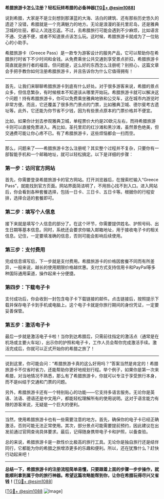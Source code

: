**希腊旅游卡怎么注册？轻松玩转希腊的必备神器[[TG💪+ @esim1088](https://t.me/s/esim1088)]**

说到希腊，大家是不是立刻想到那湛蓝的大海、洁白的建筑、还有那些历史悠久的遗迹？没错，希腊就是一个充满魅力的地方。无论是浪漫的圣托里尼岛，还是雅典卫城的壮丽，都让人流连忘返。不过，去希腊旅行可能会遇到不少麻烦，比如语言不通、交通不便，或者不知道景点该怎么玩。这时候，希腊旅游卡就成为了一位贴心的小助手。

希腊旅游卡（Greece Pass）是一款专为游客设计的服务产品，它可以帮助你在希腊旅行时省下不少时间和金钱。从免费乘坐公共交通到享受景点折扣，希腊旅游卡简直就是旅行者的福音。但问题是，这么好的东西怎么注册呢？别担心，这篇文章会手把手教你如何注册希腊旅游卡，并且告诉你为什么它值得拥有！

---

首先，让我们来聊聊希腊旅游卡到底有什么好处。对于很多游客来说，希腊的景点众多，但信息繁杂，有时候根本不知道该从哪里开始玩。希腊旅游卡就可以解决这个问题！持有希腊旅游卡，你可以免费乘坐雅典地铁和公交车，这在城市内游览时非常方便。而且，它还覆盖了很多热门景点的门票，比如雅典卫城、德尔斐考古遗址等。此外，它还能为你节省不少钱，因为有些景点原本的门票价格并不便宜。

比如，如果你计划去参观雅典卫城，单程票价大约是20欧元左右，而持希腊旅游卡则可以直接免票进入。再比如，圣托里尼的红沙滩和黑沙滩，虽然景色绝美，但交通费可能让你心疼不已。有了希腊旅游卡，这些烦恼都会一扫而空。

---

那么，问题来了——希腊旅游卡怎么注册呢？其实整个过程并不复杂，只要你有一部智能手机和一个邮箱地址，就可以轻松搞定。以下是详细的步骤：

### **第一步：访问官方网站**
首先，你需要登录希腊旅游卡的官方网站。打开浏览器后，在搜索栏输入“Greece Pass”，就能找到官方页面。网站界面简洁明了，不用担心找不到入口。进入网站后，你会看到各种套餐选择，包括一日卡、三日卡、五日卡等。根据你的行程安排，选择合适的套餐即可。

### **第二步：填写个人信息**
接下来就是填写个人信息的部分了。在这个环节，你需要提供姓名、护照号码、出生日期等基本信息。同时，系统还会要求你输入邮箱地址，用于接收电子卡的相关信息。记住，一定要填准确的信息，否则可能会影响后续使用。

### **第三步：支付费用**
完成信息填写后，下一步就是支付费用。希腊旅游卡的价格因套餐不同而有所差异，一般来说，越长的使用期限价格越优惠。支付方式支持信用卡和PayPal等多种国际通用渠道，操作起来十分便捷。

### **第四步：下载电子卡**
支付成功后，你会收到一封包含电子卡下载链接的邮件。点击链接后，按照提示下载并保存电子卡到手机或电脑上。这个电子卡就是你旅行期间的身份凭证，一定要妥善保管。

### **第五步：激活电子卡**
最后一步就是激活电子卡啦！当你到达希腊后，只需前往指定的激活点（通常是在机场或主要火车站），出示你的护照和电子卡，工作人员会帮你完成激活手续。激活完成后，你就可以正式开始你的希腊之旅了！

---

说到这里，你可能会问：“希腊旅游卡真的这么好用吗？”答案当然是肯定的！希腊旅游卡不仅省时省力，还能帮助你更好地规划行程。举个例子，如果你是第一次来希腊，对当地情况不熟悉，那么有了希腊旅游卡，你就可以专注于享受旅行本身，而不是纠结于交通和门票的问题。

另外，希腊旅游卡还有一个特别贴心的功能——它支持多语言服务。无论你是英语、法语、德语还是中文用户，都能轻松理解所有的使用说明。这对于语言能力有限的游客来说，无疑是一个巨大的便利。

---

当然，使用希腊旅游卡也有一些需要注意的地方。首先，确保你的电子卡已经正确激活，否则可能无法正常使用。其次，部分景点可能需要提前预约，因此建议在出发前通过官网查询具体要求。最后，记得随身携带电子卡和护照，以备查验。

总的来说，希腊旅游卡是一款性价比极高的旅行工具。无论你是独自旅行还是结伴同行，它都能为你的希腊之旅增添更多的乐趣和便利。所以，还在犹豫什么？赶快行动起来吧！

---

**总结一下，希腊旅游卡的注册流程简单易懂，只要跟着上面的步骤一步步操作，就能顺利拿到属于你的旅行神器。希望这篇攻略能帮到你，让你在希腊玩得尽兴又省钱！**[[TG💪+ @esim1088](https://t.me/s/esim1088)]

[[TG💪+ @esim1088](https://t.me/s/esim1088) ![Image](https://i.postimg.cc/4NQfJmqS/Snipaste-2025-05-13-00-14-12.png)]